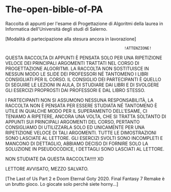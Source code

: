 # The-open-bible-of-PA

Raccolta di appunti per l'esame di Progettazione di Algoritmi della laurea in Informatica dell'Università degli studi di Salerno.

[Modalità di partecipazione alla stesura ancora in lavorazione]

                                                        !ATTENZIONE!

QUESTA RACCOLTA DI APPUNTI È PENSATA SOLO PER UNA RIPETIZIONE VELOCE DEI PRINCIPALI ARGOMENTI TRATTATI NEL CORSO DI PROGETTAZIONE ALGORITMI.
LA RACCOLTA NON SOSTITUISCE IN NESSUN MODO LE SLIDE DEI PROFESSORI NÉ TANTOMENO I LIBRI CONSIGLIATI PER IL CORSO. IL CONSIGLIO DEI PARTECIPANTI
È QUELLO DI SEGUIRE LE LEZIONI IN AULA, DI STUDIARE DAI LIBRI E DI SVOLGERE GLI ESERCIZI PROPROSTI DAI PROFESSORI E DAL LIBRO STESSO.

I PARTECIPANTI NON SI ASSUMONO NESSUNA RESPONSABILITÀ, LA RACCOLTA NON È PENSATA PER ESSERE STUDIATA NÉ TANTOMENO È UTILE IN QUALCHE MODO PER IL SUPERAMENTO
DELL'ESAME, CI TENIAMO A RIPETERE, ANCORA UNA VOLTA, CHE SI TRATTA SOLTANTO DI APPUNTI SUI PRINCIPALI ARGOMENTI DEL CORSO, PERTANTO CONSIGLIAMO DI UTILIZZARLA
SOLO ED UNICAMENTE PER UNA RIPETIZIONE VELOCE DI TALI ARGOMENTI. TUTTE LE DIMOSTRAZIONI SONO LASCIATE AL LETTORE. GLI ESERCIZI SVOLTI SONO INCOMPLETI E MANCONO
DI DETTAGLIO, ABBIAMO DECISO DI FORNIRE SOLO LA SOLUZIONE IN PSEUDOCODICE, I DETTAGLI SONO LASCIATI AL LETTORE.

NON STUDIATE DA QUESTA RACCOLTA!!!!! XD

LETTORE AVVISATO, MEZZO SALVATO.


[The Last of Us Part 2 e Doom Eternal Goty 2020.
Final Fantasy 7 Remake è un brutto gioco. Lo giocate solo perchè siete horny...]
